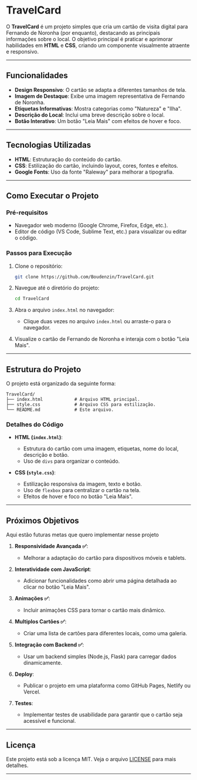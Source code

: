 # TravelCard

O **TravelCard** é um projeto simples que cria um cartão de visita digital para Fernando de Noronha (por enquanto), destacando as principais informações sobre o local. O objetivo principal é praticar e aprimorar habilidades em **HTML** e **CSS**, criando um componente visualmente atraente e responsivo.

---

## Funcionalidades

- **Design Responsivo**: O cartão se adapta a diferentes tamanhos de tela.
- **Imagem de Destaque**: Exibe uma imagem representativa de Fernando de Noronha.
- **Etiquetas Informativas**: Mostra categorias como "Natureza" e "Ilha".
- **Descrição do Local**: Inclui uma breve descrição sobre o local.
- **Botão Interativo**: Um botão "Leia Mais" com efeitos de hover e foco.

---

## Tecnologias Utilizadas

- **HTML**: Estruturação do conteúdo do cartão.
- **CSS**: Estilização do cartão, incluindo layout, cores, fontes e efeitos.
- **Google Fonts**: Uso da fonte "Raleway" para melhorar a tipografia.

---

## Como Executar o Projeto

### Pré-requisitos
- Navegador web moderno (Google Chrome, Firefox, Edge, etc.).
- Editor de código (VS Code, Sublime Text, etc.) para visualizar ou editar o código.

### Passos para Execução

1. Clone o repositório:
   ```bash
   git clone https://github.com/Boudenzin/TravelCard.git
   ```

2. Navegue até o diretório do projeto:
   ```bash
   cd TravelCard
   ```

3. Abra o arquivo `index.html` no navegador:
   - Clique duas vezes no arquivo `index.html` ou arraste-o para o navegador.

4. Visualize o cartão de Fernando de Noronha e interaja com o botão "Leia Mais".

---

## Estrutura do Projeto

O projeto está organizado da seguinte forma:

```
TravelCard/
├── index.html            # Arquivo HTML principal.
├── style.css             # Arquivo CSS para estilização.
└── README.md             # Este arquivo.
```

### Detalhes do Código

- **HTML (`index.html`)**:
  - Estrutura do cartão com uma imagem, etiquetas, nome do local, descrição e botão.
  - Uso de `divs` para organizar o conteúdo.

- **CSS (`style.css`)**:
  - Estilização responsiva da imagem, texto e botão.
  - Uso de `flexbox` para centralizar o cartão na tela.
  - Efeitos de hover e foco no botão "Leia Mais".

---

## Próximos Objetivos

Aqui estão futuras metas que quero implementar nesse projeto

1. **Responsividade Avançada ✅**:
   - Melhorar a adaptação do cartão para dispositivos móveis e tablets.

2. **Interatividade com JavaScript**:
   - Adicionar funcionalidades como abrir uma página detalhada ao clicar no botão "Leia Mais".

3. **Animações ✅**:
   - Incluir animações CSS para tornar o cartão mais dinâmico.

4. **Multiplos Cartões ✅**:
   - Criar uma lista de cartões para diferentes locais, como uma galeria.

5. **Integração com Backend ✅**:
   - Usar um backend simples (Node.js, Flask) para carregar dados dinamicamente.

6. **Deploy**:
   - Publicar o projeto em uma plataforma como GitHub Pages, Netlify ou Vercel.

7. **Testes**:
   - Implementar testes de usabilidade para garantir que o cartão seja acessível e funcional.

---

## Licença

Este projeto está sob a licença MIT. Veja o arquivo [LICENSE](LICENSE) para mais detalhes.

---
